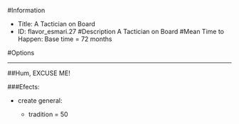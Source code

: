 #Information
 - Title: A Tactician on Board
 - ID: flavor_esmari.27
#Description
A Tactician on Board
#Mean Time to Happen:
Base time = 72 months

#Options

___
##Hum, EXCUSE ME!

###Efects:<ul><li>create general:</li><ul><li>tradition = 50</li></ul></ul>
